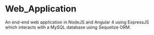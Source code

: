 # Web_Application
An end-end web application in NodeJS and Angular 4 using ExpressJS which interacts with a MySQL database using Sequelize ORM.
